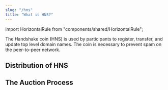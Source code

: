 ```yaml
---
slug: "/hns"
title: "What is HNS?"
---
```


<!-- Component Imports -->
import HorizontalRule from "components/shared/HorizontalRule";

The Handshake coin (HNS) is used by participants to register, transfer, and update top level domain names. The coin is necessary to prevent spam on the peer-to-peer network. 

<HorizontalRule borderWidth={2} />

## Distribution of HNS

<HorizontalRule borderWidth={2} />

## The Auction Process